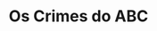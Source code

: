 ---
ref: sol-030-0240
title: "Os Crimes do ABC"
author_name: ["Lima de Freitas"]
publisher: ["Livros do Brasil"]
year: y1961
origin: ["Portugal"]
formats: ["book", book-cover]
disciplines: [graphic-design, illustration, lettering, typography]
tags: ["Agatha Christie", "Colecção Vampiro"]
layout: artifact
status: ["production"]
published: false
int_published: false
image_count:
date_added: 2023-06-16
batch: /ladra15Abril/1
---
